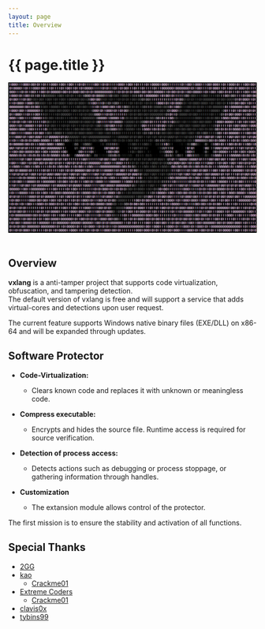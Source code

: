 ```yaml
---
layout: page
title: Overview
---
```


# {{ page.title }}

<div align="center">
   <a href="https://vxlang.github.io/">
      <img src="image/vxlang.gif" loop=infinite style="max-width: 100%; height: auto;" />
   </a>
</div>
<br>
  
## Overview
  
**vxlang** is a anti-tamper project that supports code virtualization, obfuscation, and tampering detection.   
The default version of vxlang is free and will support a service that adds virtual-cores and detections upon user request.  
  
The current feature supports Windows native binary files (EXE/DLL) on x86-64 and will be expanded through updates.

## Software Protector
  
- **Code-Virtualization:**  
  - Clears known code and replaces it with unknown or meaningless code.
  
- **Compress executable:**
  - Encrypts and hides the source file. Runtime access is required for source verification.
  
- **Detection of process access:**  
  - Detects actions such as debugging or process stoppage, or gathering information through handles.
 
- **Customization**
  - The extansion module allows control of the protector.
 
The first mission is to ensure the stability and activation of all functions.

## Special Thanks

- [2GG](https://twitter.com/2gg) 
- [kao](https://lifeinhex.com/) 
  - [Crackme01](https://forum.tuts4you.com/topic/43809-users-desktop-crackme/#comment-213340) 
- [Extreme Coders](https://github.com/extremecoders-re/tuts4you_users_desktop_crackme_writeup) 
  - [Crackme01](https://forum.tuts4you.com/topic/43809-users-desktop-crackme/#comment-213328)  
- [clavis0x](https://github.com/clavis0x)
- [tybins99](https://github.com/tybins99)  
  
